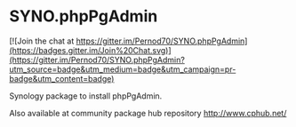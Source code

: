 SYNO.phpPgAdmin
===============

[![Join the chat at https://gitter.im/Pernod70/SYNO.phpPgAdmin](https://badges.gitter.im/Join%20Chat.svg)](https://gitter.im/Pernod70/SYNO.phpPgAdmin?utm_source=badge&utm_medium=badge&utm_campaign=pr-badge&utm_content=badge)

Synology package to install phpPgAdmin.

Also available at community package hub repository http://www.cphub.net/
